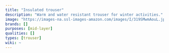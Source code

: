 ```yaml
---
title: "Insulated trouser"
description: "Warm and water resistant trouser for winter activities."
image: "https://images-na.ssl-images-amazon.com/images/I/319SMwmAouL.jpg"
brands: []
purposes: [mid-layer]
qualities: []
types: [trouser]
wiki: ~
---
```

